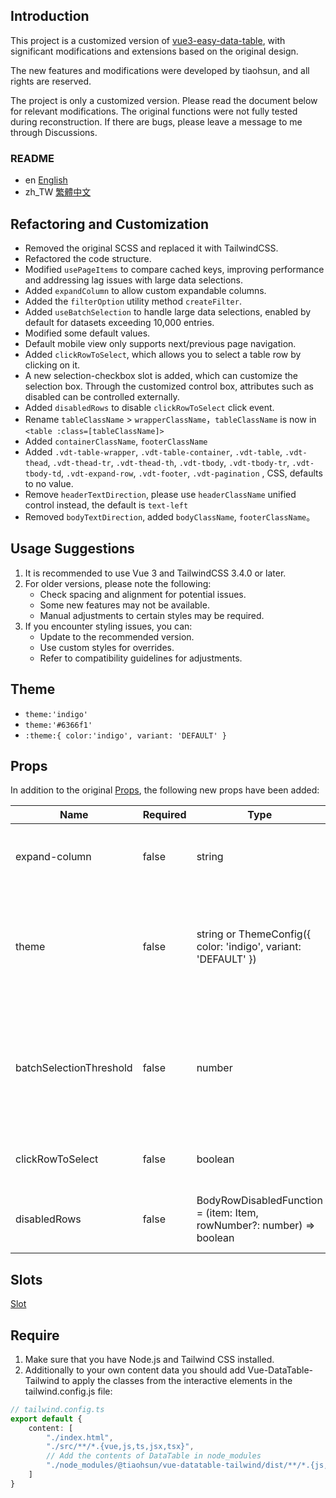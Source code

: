 ## Introduction

This project is a customized version of [vue3-easy-data-table](https://github.com/HC200ok/vue3-easy-data-table), with significant modifications and extensions based on the original design.

The new features and modifications were developed by tiaohsun, and all rights are reserved.

The project is only a customized version. Please read the document below for relevant modifications. The original functions were not fully tested during reconstruction. If there are bugs, please leave a message to me through Discussions.

### README

- en [English](README.md)
- zh_TW [繁體中文](README.zh-TW.md)

## Refactoring and Customization

- Removed the original SCSS and replaced it with TailwindCSS.
- Refactored the code structure.
- Modified `usePageItems` to compare cached keys, improving performance and addressing lag issues with large data selections.
- Added `expandColumn` to allow custom expandable columns.
- Added the `filterOption` utility method `createFilter`.
- Added `useBatchSelection` to handle large data selections, enabled by default for datasets exceeding 10,000 entries.
- Modified some default values.
- Default mobile view only supports next/previous page navigation.
- Added `clickRowToSelect`, which allows you to select a table row by clicking on it.
- A new selection-checkbox slot is added, which can customize the selection box. Through the customized control box, attributes such as disabled can be controlled externally.
- Added `disabledRows` to disable `clickRowToSelect` click event.
- Rename `tableClassName` > `wrapperClassName`，`tableClassName` is now in `<table :class=[tableClassName]>`
- Added `containerClassName`, `footerClassName`
- Added `.vdt-table-wrapper`, `.vdt-table-container`, `.vdt-table`, `.vdt-thead`, `.vdt-thead-tr`, `.vdt-thead-th`, `.vdt-tbody`, `.vdt-tbody-tr`, `.vdt-tbody-td`, `.vdt-expand-row`, `.vdt-footer`, `.vdt-pagination` , CSS, defaults to no value.
- Remove `headerTextDirection`, please use `headerClassName` unified control instead, the default is `text-left`
- Removed `bodyTextDirection`, added `bodyClassName`, `footerClassName`。

## Usage Suggestions

1. It is recommended to use Vue 3 and TailwindCSS 3.4.0 or later.
2. For older versions, please note the following:
   - Check spacing and alignment for potential issues.
   - Some new features may not be available.
   - Manual adjustments to certain styles may be required.
3. If you encounter styling issues, you can:
   - Update to the recommended version.
   - Use custom styles for overrides.
   - Refer to compatibility guidelines for adjustments.

## Theme

- `theme:'indigo'`
- `theme:'#6366f1'`
- `:theme:{ color:'indigo', variant: 'DEFAULT' }`

## Props

In addition to the original [Props](https://hc200ok.github.io/vue3-easy-data-table-doc/props/common-props.html), the following new props have been added:

| **Name**                | **Required** | **Type**                                                              | **Default**                             | **Description**                                                                      |
| ----------------------- | ------------ | --------------------------------------------------------------------- | --------------------------------------- | ------------------------------------------------------------------------------------ |
| expand-column           | false        | string                                                                | ‘’                                      | Specifies which column can be expanded.                                              |
| theme                   | false        | string or ThemeConfig({ color: 'indigo', variant: 'DEFAULT' })        | { color: 'indigo', variant: 'DEFAULT' } | Replaces `theme-color`. Accepts HEX values like `#42b883` or Tailwind color names.   |
| batchSelectionThreshold | false        | number                                                                | 10,000                                  | Enables batch selection for datasets exceeding this threshold, with a loading style. |
| clickRowToSelect        | false        | boolean                                                               | false                                   | Click on the column to select the item or not                                        |
| disabledRows            | false        | BodyRowDisabledFunction = (item: Item, rowNumber?: number) => boolean | false                                   | Disable specific rows from being selected                                            |

## Slots

[Slot](./docs/api/slot.md)

## Require

1. Make sure that you have Node.js and Tailwind CSS installed.
2. Additionally to your own content data you should add Vue-DataTable-Tailwind to apply the classes from the interactive elements in the tailwind.config.js file:

```TypeScript
// tailwind.config.ts
export default {
    content: [
        "./index.html",
        "./src/**/*.{vue,js,ts,jsx,tsx}",
        // Add the contents of DataTable in node_modules
        "./node_modules/@tiaohsun/vue-datatable-tailwind/dist/**/*.{js,vue}"
    ]
}
```

